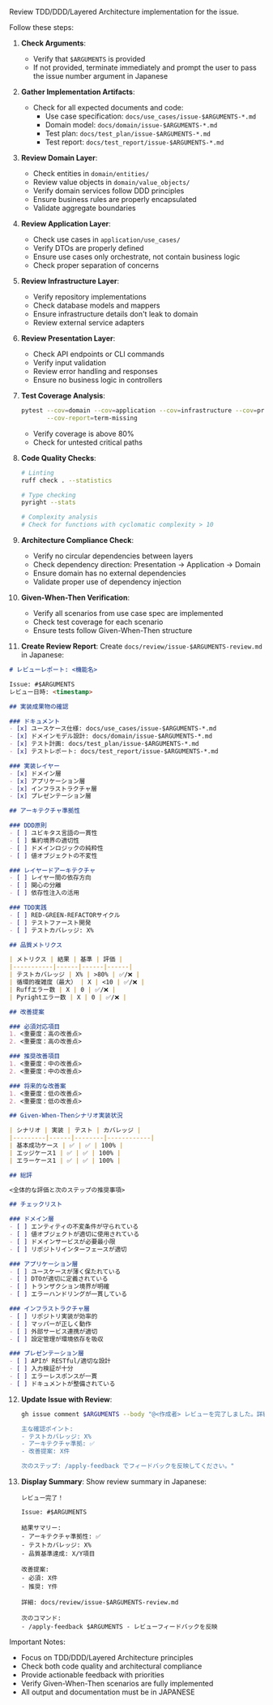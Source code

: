 Review TDD/DDD/Layered Architecture implementation for the issue.

Follow these steps:

1. **Check Arguments**:
   - Verify that `$ARGUMENTS` is provided
   - If not provided, terminate immediately and prompt the user to pass the issue number argument in Japanese

2. **Gather Implementation Artifacts**:
   - Check for all expected documents and code:
     - Use case specification: `docs/use_cases/issue-$ARGUMENTS-*.md`
     - Domain model: `docs/domain/issue-$ARGUMENTS-*.md`
     - Test plan: `docs/test_plan/issue-$ARGUMENTS-*.md`
     - Test report: `docs/test_report/issue-$ARGUMENTS-*.md`

3. **Review Domain Layer**:
   - Check entities in `domain/entities/`
   - Review value objects in `domain/value_objects/`
   - Verify domain services follow DDD principles
   - Ensure business rules are properly encapsulated
   - Validate aggregate boundaries

4. **Review Application Layer**:
   - Check use cases in `application/use_cases/`
   - Verify DTOs are properly defined
   - Ensure use cases only orchestrate, not contain business logic
   - Check proper separation of concerns

5. **Review Infrastructure Layer**:
   - Verify repository implementations
   - Check database models and mappers
   - Ensure infrastructure details don't leak to domain
   - Review external service adapters

6. **Review Presentation Layer**:
   - Check API endpoints or CLI commands
   - Verify input validation
   - Review error handling and responses
   - Ensure no business logic in controllers

7. **Test Coverage Analysis**:
   ```bash
   pytest --cov=domain --cov=application --cov=infrastructure --cov=presentation \
          --cov-report=term-missing
   ```
   - Verify coverage is above 80%
   - Check for untested critical paths

8. **Code Quality Checks**:
   ```bash
   # Linting
   ruff check . --statistics
   
   # Type checking
   pyright --stats
   
   # Complexity analysis
   # Check for functions with cyclomatic complexity > 10
   ```

9. **Architecture Compliance Check**:
   - Verify no circular dependencies between layers
   - Check dependency direction: Presentation → Application → Domain
   - Ensure domain has no external dependencies
   - Validate proper use of dependency injection

10. **Given-When-Then Verification**:
    - Verify all scenarios from use case spec are implemented
    - Check test coverage for each scenario
    - Ensure tests follow Given-When-Then structure

11. **Create Review Report**:
    Create `docs/review/issue-$ARGUMENTS-review.md` in Japanese:

```markdown
# レビューレポート: <機能名>

Issue: #$ARGUMENTS
レビュー日時: <timestamp>

## 実装成果物の確認

### ドキュメント
- [x] ユースケース仕様: docs/use_cases/issue-$ARGUMENTS-*.md
- [x] ドメインモデル設計: docs/domain/issue-$ARGUMENTS-*.md
- [x] テスト計画: docs/test_plan/issue-$ARGUMENTS-*.md
- [x] テストレポート: docs/test_report/issue-$ARGUMENTS-*.md

### 実装レイヤー
- [x] ドメイン層
- [x] アプリケーション層
- [x] インフラストラクチャ層
- [x] プレゼンテーション層

## アーキテクチャ準拠性

### DDD原則
- [ ] ユビキタス言語の一貫性
- [ ] 集約境界の適切性
- [ ] ドメインロジックの純粋性
- [ ] 値オブジェクトの不変性

### レイヤードアーキテクチャ
- [ ] レイヤー間の依存方向
- [ ] 関心の分離
- [ ] 依存性注入の活用

### TDD実践
- [ ] RED-GREEN-REFACTORサイクル
- [ ] テストファースト開発
- [ ] テストカバレッジ: X%

## 品質メトリクス

| メトリクス | 結果 | 基準 | 評価 |
|-----------|------|------|------|
| テストカバレッジ | X% | >80% | ✅/❌ |
| 循環的複雑度（最大） | X | <10 | ✅/❌ |
| Ruffエラー数 | X | 0 | ✅/❌ |
| Pyrightエラー数 | X | 0 | ✅/❌ |

## 改善提案

### 必須対応項目
1. <重要度：高の改善点>
2. <重要度：高の改善点>

### 推奨改善項目
1. <重要度：中の改善点>
2. <重要度：中の改善点>

### 将来的な改善案
1. <重要度：低の改善点>
2. <重要度：低の改善点>

## Given-When-Thenシナリオ実装状況

| シナリオ | 実装 | テスト | カバレッジ |
|---------|------|--------|------------|
| 基本成功ケース | ✅ | ✅ | 100% |
| エッジケース1 | ✅ | ✅ | 100% |
| エラーケース1 | ✅ | ✅ | 100% |

## 総評

<全体的な評価と次のステップの推奨事項>

## チェックリスト

### ドメイン層
- [ ] エンティティの不変条件が守られている
- [ ] 値オブジェクトが適切に使用されている
- [ ] ドメインサービスが必要最小限
- [ ] リポジトリインターフェースが適切

### アプリケーション層
- [ ] ユースケースが薄く保たれている
- [ ] DTOが適切に定義されている
- [ ] トランザクション境界が明確
- [ ] エラーハンドリングが一貫している

### インフラストラクチャ層
- [ ] リポジトリ実装が効率的
- [ ] マッパーが正しく動作
- [ ] 外部サービス連携が適切
- [ ] 設定管理が環境依存を吸収

### プレゼンテーション層
- [ ] APIが RESTful/適切な設計
- [ ] 入力検証が十分
- [ ] エラーレスポンスが一貫
- [ ] ドキュメントが整備されている
```

12. **Update Issue with Review**:
    ```bash
    gh issue comment $ARGUMENTS --body "@<作成者> レビューを完了しました。詳細は docs/review/issue-$ARGUMENTS-review.md をご確認ください。

    主な確認ポイント:
    - テストカバレッジ: X%
    - アーキテクチャ準拠: ✅
    - 改善提案: X件
    
    次のステップ: /apply-feedback でフィードバックを反映してください。"
    ```

13. **Display Summary**:
    Show review summary in Japanese:
    ```
    レビュー完了！
    
    Issue: #$ARGUMENTS
    
    結果サマリー:
    - アーキテクチャ準拠性: ✅
    - テストカバレッジ: X%
    - 品質基準達成: X/Y項目
    
    改善提案:
    - 必須: X件
    - 推奨: Y件
    
    詳細: docs/review/issue-$ARGUMENTS-review.md
    
    次のコマンド:
    - /apply-feedback $ARGUMENTS - レビューフィードバックを反映
    ```

Important Notes:
- Focus on TDD/DDD/Layered Architecture principles
- Check both code quality and architectural compliance
- Provide actionable feedback with priorities
- Verify Given-When-Then scenarios are fully implemented
- All output and documentation must be in JAPANESE